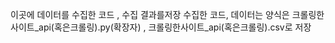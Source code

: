 이곳에 데이터를 수집한 코드 , 수집 결과를저장
수집한 코드, 데이터는 양식은 크롤링한사이트_api(혹은크롤링).py(확장자)  , 크롤링한사이트_api(혹은크롤링).csv로 저장
